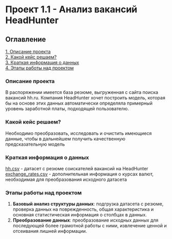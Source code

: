 
# Проект 1.1 - Анализ вакансий HeadHunter
## Оглавление  
[1. Описание проекта](https://github.com/Anaiya798/Skillfactory/blob/main/module_1.1/README.md#Описание-проекта)  
[2. Какой кейс решаем?](https://github.com/Anaiya798/Skillfactory/blob/main/module_1.1/README.md#Какой-кейс-решаем)  
[3. Краткая информация о данных](https://github.com/Anaiya798/Skillfactory/blob/main/module_1.1/README.md#Краткая-информация-о-данных)   
[4. Этапы работы над проектом](https://github.com/Anaiya798/Skillfactory/blob/main/module_1.1/README.md#Этапы-работы-над-проектом)  

### Описание проекта  
В распоряжении имеется база резюме, выгруженная с сайта поиска вакансий hh.ru. Компания HeadHunter хочет построить модель, которая бы на основе этих данных автоматически определяла примерный уровень заработной платы, подходящей пользователю.    

### Какой кейс решаем?  
Необходимо преобразовать, исследовать и очистить имеющиеся данные, чтобы в дальнейшем получить качественную предсказательную модель  

### Краткая информация о данных  
[hh.csv](https://drive.google.com/file/d/12aw2GqoY4mVAtFDZNqPaI1cRNKLxijvw/view?usp=sharing) - датасет с резюме соискателей вакансий на HeadHunter  
[exchange_rates.csv](https://drive.google.com/file/d/18-EQvwn11iORSM2VpWChditrB15eSmdF/view?usp=sharing) - дополнительная информация о курсах валют, необходимая для преобразования исходного датасета  

### Этапы работы над проектом
1. **Базовый анализ структуры данных**: подгрузка датасета с резюме, проверка данных на поврежденность, общая характеристика и основная статистическая информация о столбцах в данных.
2. **Преобразование данных**: преобразование исходных данных для последующей более грамотной работы с ними, извлечение ценной и отсеивания лишней информации.  
